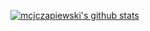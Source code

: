[![mcjczapiewski's github stats](https://github-readme-stats.vercel.app/api?username=mcjczapiewski&count_private=true&show_icons=true&theme=dracula)](https://github.com/mcjczapiewski/github-readme-stats)
